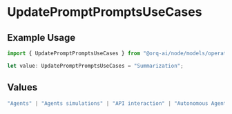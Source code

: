 # UpdatePromptPromptsUseCases

## Example Usage

```typescript
import { UpdatePromptPromptsUseCases } from "@orq-ai/node/models/operations";

let value: UpdatePromptPromptsUseCases = "Summarization";
```

## Values

```typescript
"Agents" | "Agents simulations" | "API interaction" | "Autonomous Agents" | "Chatbots" | "Classification" | "Code understanding" | "Code writing" | "Documents QA" | "Conversation" | "Extraction" | "Multi-modal" | "Self-checking" | "SQL" | "Summarization" | "Tagging"
```